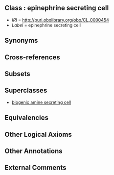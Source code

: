 
## Class : epinephrine secreting cell

 * *IRI* = http://purl.obolibrary.org/obo/CL_0000454
 * *Label* = epinephrine secreting cell

## Synonyms


## Cross-references


## Subsets


## Superclasses

 * [biogenic amine secreting cell](../../CL/57/CL_0000457.md)

## Equivalencies


## Other Logical Axioms


## Other Annotations


## External Comments

